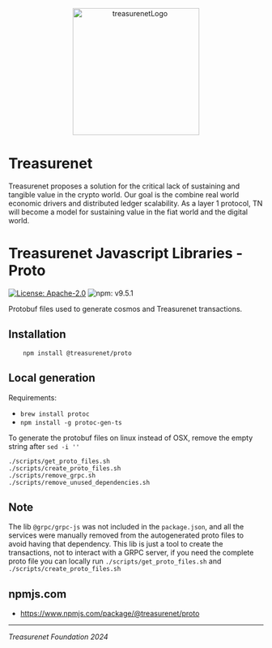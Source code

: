 <p align="center">
  <a href="https://treasurenet.io">
    <img alt="treasurenetLogo" src="https://raw.githubusercontent.com/treasurenetprotocol/docs/feature/1.0.3/static/img/logo_tn_github.png" width="250" />
  </a>
</p>

# Treasurenet

Treasurenet proposes a solution for the critical lack of sustaining and tangible value in the crypto world. Our goal is
the combine real world economic drivers and distributed ledger scalability. As a layer 1 protocol, TN will become a
model for sustaining value in the fiat world and the digital world.

# Treasurenet Javascript Libraries - Proto

<a href="https://github.com/treasurenetprotocol/treasurenet-js-libs/blob/master/LICENSE"><img alt="License: Apache-2.0" src="https://img.shields.io/badge/license-Apache_2.0-blue"/></a>  <img alt="npm: v9.5.1" src="https://img.shields.io/badge/npm-v9.5.1-yellow" />

Protobuf files used to generate cosmos and Treasurenet transactions.

## Installation

```shell
    npm install @treasurenet/proto
```

## Local generation

Requirements:

- ```brew install protoc```
- ```npm install -g protoc-gen-ts```

To generate the protobuf files on linux instead of OSX, remove the empty string after ```sed -i ''```

```shell
./scripts/get_proto_files.sh
./scripts/create_proto_files.sh
./scripts/remove_grpc.sh
./scripts/remove_unused_dependencies.sh
```

## Note

The lib `@grpc/grpc-js` was not included in the `package.json`, and all the services were manually removed from the autogenerated proto files to avoid having that dependency.
This lib is just a tool to create the transactions, not to interact with a GRPC server, if you need the complete proto file you can locally run `./scripts/get_proto_files.sh` and `./scripts/create_proto_files.sh`

## npmjs.com

- https://www.npmjs.com/package/@treasurenet/proto

-----
_Treasurenet Foundation 2024_
